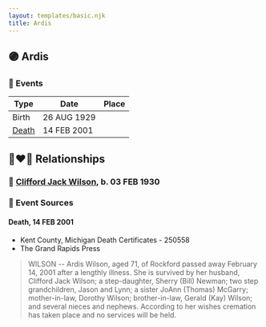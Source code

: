 ```yaml
---
layout: templates/basic.njk
title: Ardis
---
```

## 🟣 Ardis

### 📆 Events

Type | Date | Place
------ | ------ | ------
Birth | 26 AUG 1929 |
[Death](#event-1539fea5-ad4e-4b27-825a-56a62e6a0d7b) | 14 FEB 2001 |

## 👩‍❤️‍👨 Relationships

### 🔵 [Clifford Jack Wilson](/people/4/40508928), b. 03 FEB 1930

### 📰 Event Sources

#### <a id="event-1539fea5-ad4e-4b27-825a-56a62e6a0d7b"></a> Death, 14 FEB 2001
* Kent County, Michigan Death Certificates  - 250558
* The Grand Rapids Press
>   
  > WILSON -- Ardis Wilson, aged 71, of Rockford passed away February 14, 2001 after a lengthly illness. She is survived by her husband, Clifford Jack Wilson; a step-daughter, Sherry (Bill) Newman; two step grandchildren, Jason and Lynn; a sister JoAnn (Thomas) McGarry; mother-in-law, Dorothy Wilson; brother-in-law, Gerald (Kay) Wilson; and several nieces and nephews. According to her wishes cremation has taken place and no services will be held.
